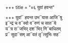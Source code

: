 +++
title = "०६ युवां हवन्त"

+++
युवां᳓ हवन्त उभ᳓यास आजि᳓षु  
इ᳓न्द्रं च व᳓स्वो व᳓रुणं च सात᳓ये  
य᳓त्र रा᳓जभिर् दश᳓भिर् नि᳓बाधितम्  
प्र᳓ सुदा᳓सम् आ᳓वतं तृ᳓त्सुभिः सह᳓